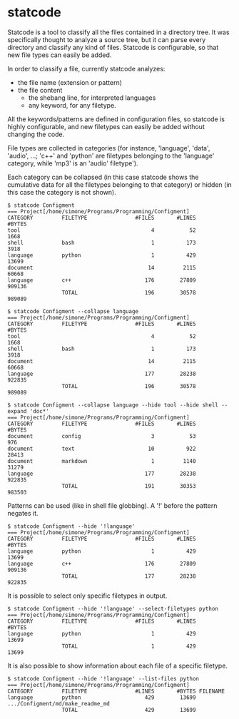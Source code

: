 statcode
========

Statcode is a tool to classify all the files contained in a directory tree. It was specifically thought to analyze a source tree, but it can parse every directory and classify any kind of files.
Statcode is configurable, so that new file types can easily be added. 

In order to classify a file, currently statcode analyzes:
* the file name (extension or pattern)
* the file content
  * the shebang line, for interpreted languages
  * any keyword, for any filetype.

All the keywords/patterns are defined in configuration files, so statcode is highly configurable, and new filetypes can easily be added without changing the code.

File types are collected in categories (for instance, 'language', 'data', 'audio', ...; 'c++' and 'python' are filetypes belonging to the 'language' category, while 'mp3' is an 'audio' filetype').

Each category can be collapsed (in this case statcode shows the cumulative data for all the filetypes belonging to that category) or hidden (in this case the category is not shown).

```shell
$ statcode Configment 
=== Project[/home/simone/Programs/Programming/Configment]             
CATEGORY         FILETYPE               #FILES       #LINES       #BYTES
tool                                         4           52         1668
shell            bash                        1          173         3918
language         python                      1          429        13699
document                                    14         2115        60668
language         c++                       176        27809       909136
                 TOTAL                     196        30578       989089

$ statcode Configment --collapse language
=== Project[/home/simone/Programs/Programming/Configment]             
CATEGORY         FILETYPE               #FILES       #LINES       #BYTES
tool                                         4           52         1668
shell            bash                        1          173         3918
document                                    14         2115        60668
language                                   177        28238       922835
                 TOTAL                     196        30578       989089

$ statcode Configment --collapse language --hide tool --hide shell --expand 'doc*'
=== Project[/home/simone/Programs/Programming/Configment]             
CATEGORY         FILETYPE               #FILES       #LINES       #BYTES
document         config                      3           53          976
document         text                       10          922        28413
document         markdown                    1         1140        31279
language                                   177        28238       922835
                 TOTAL                     191        30353       983503

```

Patterns can be used (like in shell file globbing). A '!' before the pattern negates it.

```shell
$ statcode Configment --hide '!language'
=== Project[/home/simone/Programs/Programming/Configment]             
CATEGORY         FILETYPE               #FILES       #LINES       #BYTES
language         python                      1          429        13699
language         c++                       176        27809       909136
                 TOTAL                     177        28238       922835

```

It is possible to select only specific filetypes in output.

```shell
$ statcode Configment --hide '!language' --select-filetypes python
=== Project[/home/simone/Programs/Programming/Configment]             
CATEGORY         FILETYPE               #FILES       #LINES       #BYTES
language         python                      1          429        13699
                 TOTAL                       1          429        13699

```

It is also possible to show information about each file of a specific filetype.

```shell
$ statcode Configment --hide '!language' --list-files python
=== Project[/home/simone/Programs/Programming/Configment]             
CATEGORY         FILETYPE               #LINES       #BYTES FILENAME
language         python                    429        13699 .../Configment/md/make_readme_md
                 TOTAL                     429        13699 

```
